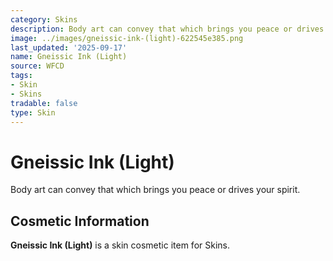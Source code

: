 ```yaml
---
category: Skins
description: Body art can convey that which brings you peace or drives your spirit.
image: ../images/gneissic-ink-(light)-622545e385.png
last_updated: '2025-09-17'
name: Gneissic Ink (Light)
source: WFCD
tags:
- Skin
- Skins
tradable: false
type: Skin
---
```


# Gneissic Ink (Light)

Body art can convey that which brings you peace or drives your spirit.

## Cosmetic Information

**Gneissic Ink (Light)** is a skin cosmetic item for Skins.

